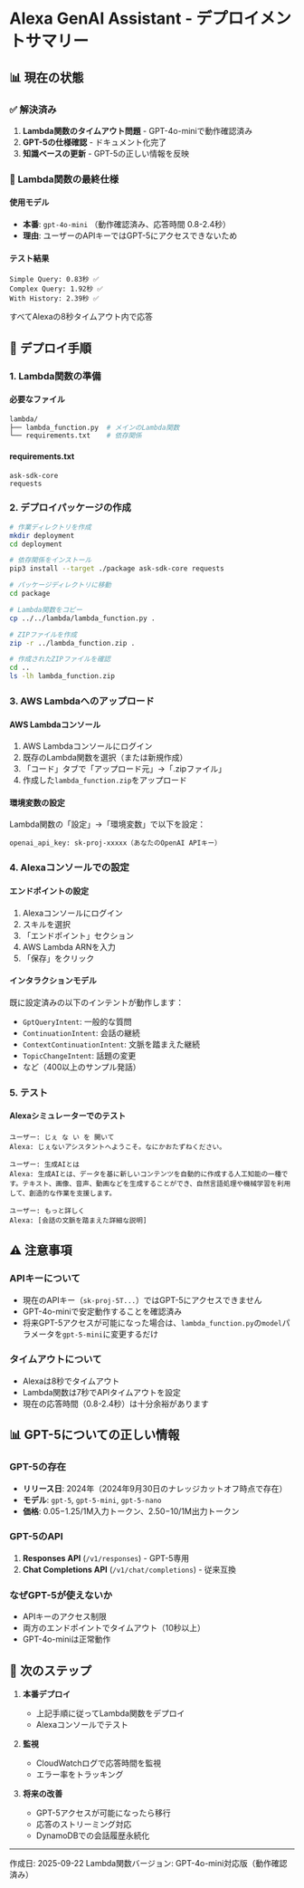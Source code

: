 # Alexa GenAI Assistant - デプロイメントサマリー

## 📊 現在の状態

### ✅ 解決済み
1. **Lambda関数のタイムアウト問題** - GPT-4o-miniで動作確認済み
2. **GPT-5の仕様確認** - ドキュメント化完了
3. **知識ベースの更新** - GPT-5の正しい情報を反映

### 🔧 Lambda関数の最終仕様

#### 使用モデル
- **本番**: `gpt-4o-mini` （動作確認済み、応答時間 0.8-2.4秒）
- **理由**: ユーザーのAPIキーではGPT-5にアクセスできないため

#### テスト結果
```
Simple Query: 0.83秒 ✅
Complex Query: 1.92秒 ✅
With History: 2.39秒 ✅
```
すべてAlexaの8秒タイムアウト内で応答

## 📝 デプロイ手順

### 1. Lambda関数の準備

#### 必要なファイル
```bash
lambda/
├── lambda_function.py  # メインのLambda関数
└── requirements.txt    # 依存関係
```

#### requirements.txt
```
ask-sdk-core
requests
```

### 2. デプロイパッケージの作成

```bash
# 作業ディレクトリを作成
mkdir deployment
cd deployment

# 依存関係をインストール
pip3 install --target ./package ask-sdk-core requests

# パッケージディレクトリに移動
cd package

# Lambda関数をコピー
cp ../../lambda/lambda_function.py .

# ZIPファイルを作成
zip -r ../lambda_function.zip .

# 作成されたZIPファイルを確認
cd ..
ls -lh lambda_function.zip
```

### 3. AWS Lambdaへのアップロード

#### AWS Lambdaコンソール
1. AWS Lambdaコンソールにログイン
2. 既存のLambda関数を選択（または新規作成）
3. 「コード」タブで「アップロード元」→「.zipファイル」
4. 作成した`lambda_function.zip`をアップロード

#### 環境変数の設定
Lambda関数の「設定」→「環境変数」で以下を設定：
```
openai_api_key: sk-proj-xxxxx（あなたのOpenAI APIキー）
```

### 4. Alexaコンソールでの設定

#### エンドポイントの設定
1. Alexaコンソールにログイン
2. スキルを選択
3. 「エンドポイント」セクション
4. AWS Lambda ARNを入力
5. 「保存」をクリック

#### インタラクションモデル
既に設定済みの以下のインテントが動作します：
- `GptQueryIntent`: 一般的な質問
- `ContinuationIntent`: 会話の継続
- `ContextContinuationIntent`: 文脈を踏まえた継続
- `TopicChangeIntent`: 話題の変更
- など（400以上のサンプル発話）

### 5. テスト

#### Alexaシミュレーターでのテスト
```
ユーザー: じぇ な い を 開いて
Alexa: じぇないアシスタントへようこそ。なにかおたずねください。

ユーザー: 生成AIとは
Alexa: 生成AIとは、データを基に新しいコンテンツを自動的に作成する人工知能の一種です。テキスト、画像、音声、動画などを生成することができ、自然言語処理や機械学習を利用して、創造的な作業を支援します。

ユーザー: もっと詳しく
Alexa: [会話の文脈を踏まえた詳細な説明]
```

## ⚠️ 注意事項

### APIキーについて
- 現在のAPIキー（`sk-proj-5T...`）ではGPT-5にアクセスできません
- GPT-4o-miniで安定動作することを確認済み
- 将来GPT-5アクセスが可能になった場合は、`lambda_function.py`の`model`パラメータを`gpt-5-mini`に変更するだけ

### タイムアウトについて
- Alexaは8秒でタイムアウト
- Lambda関数は7秒でAPIタイムアウトを設定
- 現在の応答時間（0.8-2.4秒）は十分余裕があります

## 📊 GPT-5についての正しい情報

### GPT-5の存在
- **リリース日**: 2024年（2024年9月30日のナレッジカットオフ時点で存在）
- **モデル**: `gpt-5`, `gpt-5-mini`, `gpt-5-nano`
- **価格**: $0.05-$1.25/1M入力トークン、$2.50-$10/1M出力トークン

### GPT-5のAPI
1. **Responses API** (`/v1/responses`) - GPT-5専用
2. **Chat Completions API** (`/v1/chat/completions`) - 従来互換

### なぜGPT-5が使えないか
- APIキーのアクセス制限
- 両方のエンドポイントでタイムアウト（10秒以上）
- GPT-4o-miniは正常動作

## 🎯 次のステップ

1. **本番デプロイ**
   - 上記手順に従ってLambda関数をデプロイ
   - Alexaコンソールでテスト

2. **監視**
   - CloudWatchログで応答時間を監視
   - エラー率をトラッキング

3. **将来の改善**
   - GPT-5アクセスが可能になったら移行
   - 応答のストリーミング対応
   - DynamoDBでの会話履歴永続化

---

作成日: 2025-09-22
Lambda関数バージョン: GPT-4o-mini対応版（動作確認済み）